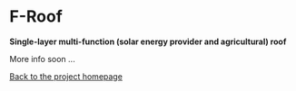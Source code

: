 # F-Roof

__Single-layer multi-function (solar energy provider and agricultural) roof__

More info soon ...

[Back to the project homepage](https://github.com/f-roof)